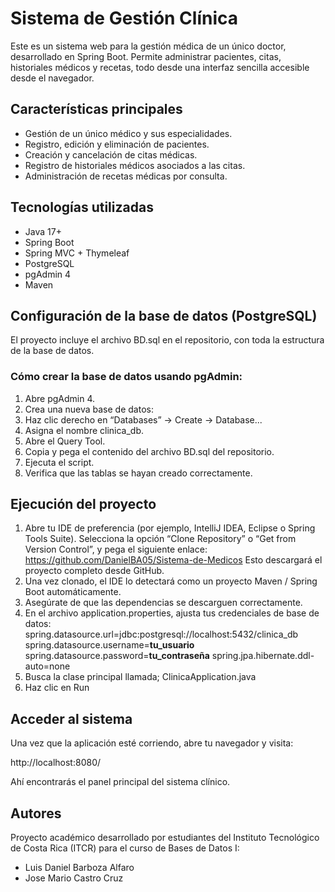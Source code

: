 # **Sistema de Gestión Clínica**
Este es un sistema web para la gestión médica de un único doctor, desarrollado en Spring Boot.
Permite administrar pacientes, citas, historiales médicos y recetas, todo desde una interfaz sencilla accesible desde el navegador.

## **Características principales**
- Gestión de un único médico y sus especialidades.
- Registro, edición y eliminación de pacientes.
- Creación y cancelación de citas médicas.
- Registro de historiales médicos asociados a las citas.
- Administración de recetas médicas por consulta.

## **Tecnologías utilizadas**
- Java 17+
- Spring Boot
- Spring MVC + Thymeleaf
- PostgreSQL
- pgAdmin 4
- Maven

## **Configuración de la base de datos (PostgreSQL)**
El proyecto incluye el archivo BD.sql en el repositorio, con toda la estructura de la base de datos.

### **Cómo crear la base de datos usando pgAdmin:**
1. Abre pgAdmin 4.
2. Crea una nueva base de datos:
3. Haz clic derecho en “Databases” → Create → Database...
4. Asigna el nombre clinica_db.
5. Abre el Query Tool.
6. Copia y pega el contenido del archivo BD.sql del repositorio.
7. Ejecuta el script.
8. Verifica que las tablas se hayan creado correctamente.

## **Ejecución del proyecto**
1. Abre tu IDE de preferencia (por ejemplo, IntelliJ IDEA, Eclipse o Spring Tools Suite).
Selecciona la opción “Clone Repository” o “Get from Version Control”, y pega el siguiente enlace:
https://github.com/DanielBA05/Sistema-de-Medicos
Esto descargará el proyecto completo desde GitHub.
2. Una vez clonado, el IDE lo detectará como un proyecto Maven / Spring Boot automáticamente.
3. Asegúrate de que las dependencias se descarguen correctamente.
4. En el archivo application.properties, ajusta tus credenciales de base de datos:
spring.datasource.url=jdbc:postgresql://localhost:5432/clinica_db
spring.datasource.username=**tu_usuario**
spring.datasource.password=**tu_contraseña**
spring.jpa.hibernate.ddl-auto=none
6. Busca la clase principal llamada; ClinicaApplication.java
7. Haz clic en Run

## **Acceder al sistema**
Una vez que la aplicación esté corriendo, abre tu navegador y visita:

http://localhost:8080/

Ahí encontrarás el panel principal del sistema clínico.

## Autores
Proyecto académico desarrollado por estudiantes del Instituto Tecnológico de Costa Rica (ITCR)
para el curso de Bases de Datos I:

- Luis Daniel Barboza Alfaro
- Jose Mario Castro Cruz
